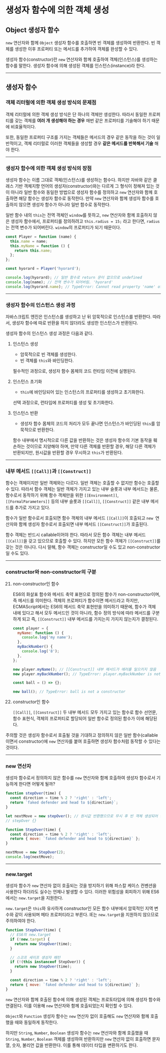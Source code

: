 # 생성자 함수에 의한 객체 생성

## Object 생성자 함수

`new` 연산자와 함께 `Object` 생성자 함수를 호출하면 빈 객체를 생성하여 반환한다. 빈 객체를 생성한 이후 프로퍼티 또는 메서드를 추가하여 객체를 완성할 수 있다.

생성자 함수(constructor)란 `new` 연산자와 함께 호출하여 객체(인스턴스)를 생성하는 함수를 말한다. 생성자 함수에 의해 생성된 객체를 인스턴스(instance)라 한다.

---

## 생성자 함수

### 객체 리터럴에 의한 객체 생성 방식의 문제점

객체 리터럴에 의한 객체 생성 방식은 단 하나의 객체만 생성한다. 따라서 동일한 프로퍼티를 갖는 객체를 **여러 개 생성해야 하는 경우** 매번 같은 프로퍼티를 기술해야 하기 때문에 비효율적이다.

또한, 동일한 프로퍼티 구조를 가지는 객체들은 메서드의 경우 같은 동작을 하는 것이 일반적이고, 객체 리터럴로 이러한 객체들을 생성할 경우 **같은 메서드를 반복해서 기술** 해야 한다.

---

### 생성자 함수에 의한 객체 생성 방식의 장점

생성자 함수는 이름 그대로 객체(인스턴스)를 생성하는 함수다. 하지만 자바와 같은 클래스 기반 객체지향 언어의 생성자(constructor)와는 다르게 그 형식이 정해져 있는 것이 아니라 일반 함수와 동일한 방법으로 생성자 함수를 정의하고 `new` 연산자와 함께 호출하면 해당 함수는 생성자 함수로 동작한다. 만약 `new` 연산자와 함께 생성자 함수를 호출하지 않으면 생성자 함수가 아니라 일반 함수로 동작한다.

일반 함수 내의 `this`는 전역 객체인 `window`를 뜻하고, `new` 연산자와 함께 호출하지 않은 생성자 함수에서, 프로퍼티를 정의하려고 `this.radius = 15;` 라고 한다면, `radius`는 전역 변수가 되어버린다. `window`의 프로퍼티가 되기 때문이다.

```javascript
const Player = function (name) {
  this.name = name;
  this.myName = function () {
    return this.name;
  };
};

const hyorard = Player('hyorard');

console.log(hyorard); // 일반 함수로 return 문이 없으므로 undefined
console.log(name); // 전역 변수가 되어버림. 'hyorard'
console.log(hyorard.name); // TypeError: Cannot read property 'name' of undefined
```

---

### 생성자 함수의 인스턴스 생성 과정

자바스크립트 엔진은 인스턴스를 생성하고 난 뒤 암묵적으로 인스턴스를 반환한다. 따라서, 생성자 함수에 따로 반환을 하지 않더라도 생성한 인스턴스가 반환된다.

생성자 함수의 인스턴스 생성 과정은 다음과 같다.

1. 인스턴스 생성

   - 암묵적으로 빈 객체를 생성한다.
   - 빈 객체를 `this`와 바인딩한다.

   필수적인 과정으로, 생성자 함수 몸체의 코드 런타임 이전에 실행된다.

2. 인스턴스 초기화

   - `this`에 바인딩되어 있는 인스턴스의 프로퍼티를 생성하고 초기화한다.

   선택 과정으로, 런타임에 프로퍼티를 생성 및 초기화한다.

3. 인스턴스 반환

   - 생성자 함수 몸체의 코드의 처리가 모두 끝나면 인스턴스가 바인딩된 `this`를 암묵적으로 반환한다.

   함수 내부에서 명시적으로 다른 값을 반환하는 것은 생성자 함수의 기본 동작을 훼손하는 것이므로 지양해야 하며, 만약 다른 객체를 반환할 경우, 해당 다른 객체가 반환되지만, 원시값을 반환할 경우 무시하고 `this`가 반환된다.

---

### 내부 메서드 `[[Call]]`과 `[[Construct]]`

함수는 객체이지만 일반 객체와는 다르다. 일반 객체는 호출할 수 없지만 함수는 호출할 수 있다. 따라서 함수 객체는 일반 객체가 가지고 있는 내부 슬롯과 내부 메서드는 물론, 함수로서 동작하기 위해 함수 객체만을 위한 `[[Environment]]`, `[[FormalParameters]]` 등의 내부 슬롯과 `[[Call]]`, `[[Construct]]` 같은 내부 메서드를 추가로 가지고 있다.

함수가 일반 함수로서 호출되면 함수 객체의 내부 메서드 `[[Call]]`이 호출되고 `new `연산자와 함께 생성자 함수로서 호출되면 내부 메서드 `[[Construct]]`가 호출된다.

함수 객체는 반드시 callable이어야 한다. 따라서 모든 함수 객체는 내부 메서드 `[[Call]]`을 갖고 있으므로 호출할 수 있다. 하지만 모든 함수 객체가 `[[Construct]]`를 갖는 것은 아니다. 다시 말해, 함수 객체는 constructor일 수도 있고 non-constructor일 수도 있다.

---

### constructor와 non-constructor의 구분

21. non-constructor인 함수

    ES6의 화살표 함수와 메서드 축약 표현으로 정의된 함수가 non-constructor이며, 즉 메서드를 의미한다. 객체의 프로퍼티가 함수이면 메서드라고 하지만, ECMAScript에서는 ES6의 메서드 축약 표현만을 의미하기 때문에, 함수가 객체 내에 있다고 해서 모두 메서드인 것이 아니라, 함수 정의 방식에 따라 메서드를 구분하게 되고 즉, `[[Construct]]` 내부 메서드를 가지는지 가지지 않는지가 결정된다.

    ```javascript
    const player = {
      myName: function () {
        console.log('my name');
      },
      myBackNumber() {
        console.log('8');
      },
    };

    new player.myName(); // [[Construct]] 내부 메서드가 에러를 일으키지 않음
    new player.myBackNumber(); // TypeError: player.myBackNumber is not a constructor

    const ball = () => {};

    new ball(); // TypeError: ball is not a constructor
    ```

22. constructor인 함수

    `[[Call]]`, `[[Construct]]` 두 내부 메서드 모두 가지고 있는 함수로 함수 선언문, 함수 표현식, 객체의 프로퍼티로 할당되어 일반 함수로 정의된 함수가 이에 해당된다.

주의할 것은 생성자 함수로서 호출될 것을 기대하고 정의하지 않은 일반 함수(callable이면서 constructor)에 `new` 연산자를 붙여 호출하면 생성자 함수처럼 동작할 수 있다는 것이다.

---

### new 연산자

생성자 함수로서 정의하지 않은 함수를 `new` 연산자와 함께 호출하여 생성자 함수로서 기능하게 한다면 어떻게 될까?

```javascript
function stepOver(time) {
  const direction = time % 2 ? 'right' : 'left';
  return `faked defender and head to ${direction}`;
}

let nextMove = new stepOver(); // 원시값 반환했으므로 무시 후 빈 객체 생성되어 반환
// stepOver {}

function StepOver(time) {
  const direction = time % 2 ? 'right' : 'left';
  return { move: `faked defender and head to ${direction}` };
}

nextMove = new StepOver(2);
console.log(nextMove);
```

---

### new.target

생성자 함수가 `new` 연산자 없이 호출되는 것을 방지하기 위해 파스칼 케이스 컨벤션을 사용한다 하더라도 실수는 언제나 발생할 수 있다. 이러한 위험성을 회피하기 위해 ES6에서는 `new.target`을 지원한다.

`new.target`은 `this`와 유사하게 constructor인 모든 함수 내부에서 암묵적인 지역 변수와 같이 사용되며 메타 프로퍼티라고 부른다. IE는 `new.target`을 지원하지 않으므로 주의하여야 한다.

```javascript
function StepOver(time) {
  // ES6의 new.target
  if (!new.target) {
    return new StepOver(time);
  }

  // 스코프 세이프 생성자 패턴
  if (!(this instanceof StepOver)) {
    return new StepOver(time);
  }

  const direction = time % 2 ? 'right' : 'left';
  return { move: `faked defender and head to ${direction}` };
}
```

`new` 연산자와 함께 호출된 함수에 의해 생성된 객체는 프로토타입에 의해 생성자 함수와 연결된다. 이를 이용해 `new` 연산자와 함께 호출되었는지 확인할 수 있다.

`Object`와 `Function` 생성자 함수는 `new` 연산자 없이 호출해도 `new` 연산자와 함께 호출했을 때와 동일하게 동작한다.

하지만 `String`, `Number`, `Boolean` 생성자 함수는 `new` 연산자와 함께 호출했을 때 `String`, `Number`, `Boolean` 객체를 생성하여 반환하지만 `new` 연산자 없이 호출하면 문자열, 숫자, 불리언 값을 반환한다. 이를 통해 데이터 타입을 변환하기도 한다.
